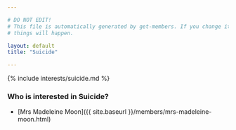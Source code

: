 ```yaml
---

# DO NOT EDIT!
# This file is automatically generated by get-members. If you change it, bad
# things will happen.

layout: default
title: "Suicide"

---
```


{% include interests/suicide.md %}

### Who is interested in Suicide?


* [Mrs Madeleine Moon]({{ site.baseurl }}/members/mrs-madeleine-moon.html)
